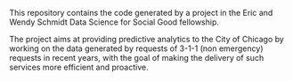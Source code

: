 This repository contains the code generated by a project in the Eric and Wendy Schmidt Data Science for Social Good fellowship.

The project aims at providing predictive analytics to the City of Chicago by working on the data generated by requests of 3-1-1 (non emergency) requests in recent years, with the goal of making the delivery of such services more efficient and proactive.
